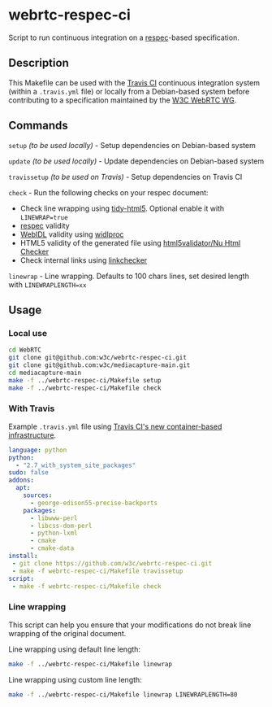 # webrtc-respec-ci

Script to run continuous integration on a [respec](https://github.com/w3c/respec)-based specification.

## Description

This Makefile can be used with the [Travis CI](https://travis-ci.org/) continuous integration system (within a `.travis.yml` file) or locally from a Debian-based system before contributing to a specification maintained by the [W3C WebRTC WG](http://www.w3.org/2011/04/webrtc/).

## Commands

`setup` _(to be used locally)_ - Setup dependencies on Debian-based system

`update` _(to be used locally)_ - Update dependencies on Debian-based system

`travissetup` _(to be used on Travis)_ - Setup dependencies on Travis CI

`check` - Run the following checks on your respec document:
* Check line wrapping using [tidy-html5](https://github.com/htacg/tidy-html5). Optional enable it with `LINEWRAP=true`
* [respec](https://github.com/w3c/respec) validity
* [WebIDL](http://www.w3.org/TR/WebIDL/) validity using [widlproc](https://github.com/dontcallmedom/widlproc)
* HTML5 validity of the generated file using [html5validator/Nu Html Checker](https://github.com/validator/validator)
* Check internal links using [linkchecker](https://github.com/dontcallmedom/linkchecker)

`linewrap` - Line wrapping. Defaults to 100 chars lines, set desired length with `LINEWRAPLENGTH=xx`


## Usage

### Local use

```bash
cd WebRTC
git clone git@github.com:w3c/webrtc-respec-ci.git
git clone git@github.com:w3c/mediacapture-main.git
cd mediacapture-main
make -f ../webrtc-respec-ci/Makefile setup
make -f ../webrtc-respec-ci/Makefile check
```

### With Travis

Example `.travis.yml` file using [Travis CI's new container-based infrastructure](http://docs.travis-ci.com/user/workers/container-based-infrastructure/).

```yaml
language: python
python:
  - "2.7_with_system_site_packages"
sudo: false
addons:
  apt:
    sources:
      - george-edison55-precise-backports
    packages:
      - libwww-perl
      - libcss-dom-perl
      - python-lxml
      - cmake
      - cmake-data
install:
 - git clone https://github.com/w3c/webrtc-respec-ci.git
 - make -f webrtc-respec-ci/Makefile travissetup
script:
 - make -f webrtc-respec-ci/Makefile check
```

### Line wrapping

This script can help you ensure that your modifications do not break line wrapping of the original document.

Line wrapping using default line length:
```bash
make -f ../webrtc-respec-ci/Makefile linewrap
```

Line wrapping using custom line length:
```bash
make -f ../webrtc-respec-ci/Makefile linewrap LINEWRAPLENGTH=80
```
